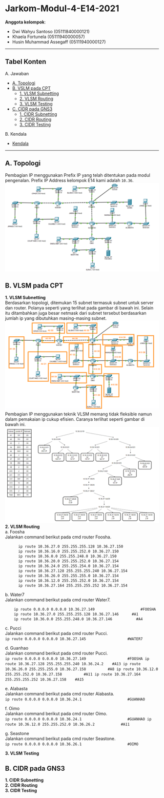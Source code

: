 # Jarkom-Modul-4-E14-2021

**Anggota kelompok**:

- Dwi Wahyu Santoso (05111840000121)
- Khaela Fortunela (05111940000057)
- Husin Muhammad Assegaff (05111940000127)

---

## Tabel Konten

A. Jawaban

- [A. Topologi](#a-topologi)
- [B. VSLM pada CPT](#b-vlsm-pada-cpt)
  - [1. VLSM Subnetting](#1-vlsm-subnetting)
  - [2. VLSM Routing](#2-vlsm-routing)
  - [3. VLSM Testing](#3-vlsm-testing)
- [C. CIDR pada GNS3](#c-cidr-pada-gns3)
  - [1. CIDR Subnetting](#1-cidr-subnetting)
  - [2. CIDR Routing](#2-cidr-routing)
  - [3. CIDR Testing](#3-cidr-testing)

B. Kendala

- [Kendala](#kendala)

---

## A. Topologi

Pembagian IP menggunakan Prefix IP yang telah ditentukan pada modul pengenalan. Prefix IP Address kelompok E14 kami adalah `10.36`. <br>
![topologi](img/topologi.PNG)

## B. VLSM pada CPT

**1. VLSM Subnetting**<br>
     Berdasarkan topologi, ditemukan 15 subnet termasuk subnet untuk server dan router. Polanya seperti yang terlihat pada gambar di bawah ini. Selain itu ditambahkan juga besar netmask dari subnet tersebut berdasarkan jumlah ip yang dibutuhkan masing-masing subnet.<br> 
     ![alt_text](img/vlsm-subnetting.PNG)<br>
     Pembagian IP menggunakan teknik VLSM memang tidak fleksible namun dalam pemakaian ip cukup efisien. Caranya terlihat seperti gambar di bawah ini.
     ![alt_text](img/vlsm-ip-arr.PNG)<br>
**2. VLSM Routing**<br>
     a. Foosha<br>
     Jalankan command berikut pada cmd router Foosha.
     
          ip route 10.36.27.0 255.255.255.128 10.36.27.150
          ip route 10.36.16.0 255.255.252.0 10.36.27.150
          ip route 10.36.0.0 255.255.248.0 10.36.27.150
          ip route 10.36.20.0 255.255.252.0 10.36.27.154
          ip route 10.36.24.0 255.255.254.0 10.36.27.154
          ip route 10.36.27.128 255.255.255.240 10.36.27.154
          ip route 10.36.26.0 255.255.255.0 10.36.27.154
          ip route 10.36.12.0 255.255.252.0 10.36.27.154
          ip route 10.36.27.164 255.255.255.252 10.36.27.154
        
  b. Water7<br>
     Jalankan command berikut pada cmd router Water7.
        
        ip route 0.0.0.0 0.0.0.0 10.36.27.149			          #FOOSHA
        ip route 10.36.27.0 255.255.255.128 10.36.27.146	  #A1
        ip route 10.36.0.0 255.255.248.0 10.36.27.146		    #A4
        
        
  c. Pucci<br>
     Jalankan command berikut pada cmd router Pucci.<br>
        ```
          ip route 0.0.0.0 0.0.0.0 10.36.27.145			          #WATER7
        ```
        
  d. Guanhao<br>
        Jalankan command berikut pada cmd router Pucci.<br>
        ```
          ip route 0.0.0.0 0.0.0.0 10.36.27.149			          #FOOSHA
          ip route 10.36.27.128 255.255.255.240 10.36.24.2	  #A13
          ip route 10.36.26.0 255.255.255.0 10.36.27.158		  #A8
          ip route 10.36.12.0 255.255.252.0 10.36.27.158		  #A11
          ip route 10.36.27.164 255.255.255.252 10.36.27.158	#A15
        ```
        
  e. Alabasta<br>
        Jalankan command berikut pada cmd router Alabasta.<br>
        ```
        ip route 0.0.0.0 0.0.0.0 10.36.24.1			            #GUANHAO
        ```

  f. Oimo<br>
        Jalankan command berikut pada cmd router Oimo.<br>
        ```
        ip route 0.0.0.0 0.0.0.0 10.36.24.1			            #GUANHAO
        ip route 10.36.12.0 255.255.252.0 10.36.26.2		    #A11
        ```

  g. Seastone<br>
        Jalankan command berikut pada cmd router Seastone.<br>
        ```
        ip route 0.0.0.0 0.0.0.0 10.36.26.1			            #OIMO
        ```
        
**3. VLSM Testing**<br>

## B. CIDR pada GNS3

**1. CIDR Subnetting**<br>
**2. CIDR Routing**<br>
**3. CIDR Testing**<br>
